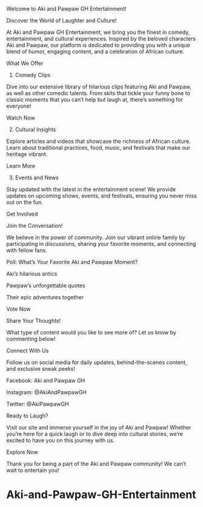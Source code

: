 Welcome to Aki and Pawpaw GH Entertainment!

Discover the World of Laughter and Culture!

At Aki and Pawpaw GH Entertainment, we bring you the finest in comedy, entertainment, and cultural experiences. Inspired by the beloved characters Aki and Pawpaw, our platform is dedicated to providing you with a unique blend of humor, engaging content, and a celebration of African culture.

What We Offer

1. Comedy Clips

Dive into our extensive library of hilarious clips featuring Aki and Pawpaw, as well as other comedic talents. From skits that tickle your funny bone to classic moments that you can’t help but laugh at, there’s something for everyone!

Watch Now

2. Cultural Insights

Explore articles and videos that showcase the richness of African culture. Learn about traditional practices, food, music, and festivals that make our heritage vibrant.

Learn More

3. Events and News

Stay updated with the latest in the entertainment scene! We provide updates on upcoming shows, events, and festivals, ensuring you never miss out on the fun.

Get Involved

Join the Conversation!

We believe in the power of community. Join our vibrant online family by participating in discussions, sharing your favorite moments, and connecting with fellow fans.

Poll: What’s Your Favorite Aki and Pawpaw Moment?

Aki’s hilarious antics

Pawpaw’s unforgettable quotes

Their epic adventures together


Vote Now

Share Your Thoughts!

What type of content would you like to see more of? Let us know by commenting below!

Connect With Us

Follow us on social media for daily updates, behind-the-scenes content, and exclusive sneak peeks!

Facebook: Aki and Pawpaw GH

Instagram: @AkiAndPawpawGH

Twitter: @AkiPawpawGH


Ready to Laugh?

Visit our site and immerse yourself in the joy of Aki and Pawpaw! Whether you’re here for a quick laugh or to dive deep into cultural stories, we’re excited to have you on this journey with us.

Explore Now

Thank you for being a part of the Aki and Pawpaw community! We can’t wait to entertain you!
# Aki-and-Pawpaw-GH-Entertainment
